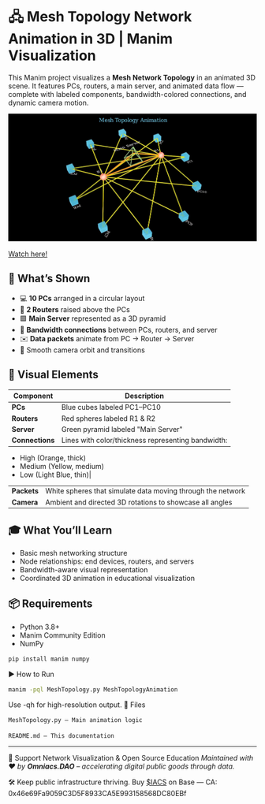 # 🖧 Mesh Topology Network Animation in 3D | Manim Visualization

This Manim project visualizes a **Mesh Network Topology** in an animated 3D scene. It features PCs, routers, a main server, and animated data flow — complete with labeled components, bandwidth-colored connections, and dynamic camera motion.

![Animation Preview](preview.png)

[Watch here!](https://youtu.be/FUSwohtw9iA)

## 🔌 What’s Shown

- 💻 **10 PCs** arranged in a circular layout
- 🔴 **2 Routers** raised above the PCs
- 🟩 **Main Server** represented as a 3D pyramid
- 🔗 **Bandwidth connections** between PCs, routers, and server
- ✉️ **Data packets** animate from PC → Router → Server
- 🎥 Smooth camera orbit and transitions

## 🧩 Visual Elements

| Component | Description |
|-----------|-------------|
| **PCs**   | Blue cubes labeled PC1–PC10 |
| **Routers** | Red spheres labeled R1 & R2 |
| **Server** | Green pyramid labeled "Main Server" |
| **Connections** | Lines with color/thickness representing bandwidth:  
  - High (Orange, thick)  
  - Medium (Yellow, medium)  
  - Low (Light Blue, thin)|


|  |  |
|-----------|-------------|
| **Packets** | White spheres that simulate data moving through the network |
| **Camera** | Ambient and directed 3D rotations to showcase all angles |

## 🎓 What You’ll Learn

- Basic mesh networking structure
- Node relationships: end devices, routers, and servers
- Bandwidth-aware visual representation
- Coordinated 3D animation in educational visualization

## 📦 Requirements

- Python 3.8+
- Manim Community Edition
- NumPy

```bash
pip install manim numpy
```

▶️ How to Run

```bash
manim -pql MeshTopology.py MeshTopologyAnimation
```
Use -qh for high-resolution output.
📁 Files

    MeshTopology.py — Main animation logic

    README.md — This documentation



---
🤝 Support Network Visualization & Open Source Education
*Maintained with ❤️ by **Omniacs.DAO** – accelerating digital public goods through data.*

🛠️ Keep public infrastructure thriving. Buy [$IACS](http://dexscreener.com/base/0xd4d742cc8f54083f914a37e6b0c7b68c6005a024) on Base — CA: 0x46e69Fa9059C3D5F8933CA5E993158568DC80EBf

